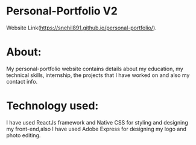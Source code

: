 # Personal-Portfolio V2

Website Link(https://snehil891.github.io/personal-portfolio/).

# About:
My personal-portfolio website contains details about my education, my technical skills, internship, the projects that I have worked on and also my contact info.

# Technology used:
I have used ReactJs framework and Native CSS for styling and designing my front-end,also I have used Adobe Express for designing my logo and photo editing.
